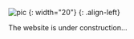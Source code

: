 ![pic](https://img2.imgtp.com/2024/01/28/aRtIJYPL.jpg)
{: width="20"}
{: .align-left}

The website is under construction...
